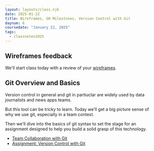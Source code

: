 ```yaml
---
layout: layouts/class.njk
date: 2025-01-22
title: Wireframes, GH Milestones, Version Control with Git
daynum: 6
coursedate: "January 22, 2025"
tags:
  - classnotes2025
---
```


## Wireframes feedback

We'll start class today with a review of your [wireframes](../../assignments/wireframes/).

## Git Overview and Basics

Version control in general and git in partiuclar are widely used by data journalists and news apps teams.

But this tool can be tricky to learn. Today we'll get a big picture sense of why we use git, especially in a team context.

Then we'll dive into the basics of git syntax to set the stage for an assignment designed to help you build a solid grasp of this technology.

* [Team Collaboration with Git](../../topics/team_collab_with_git/)
* [Assignment: Version Control with Git](../../assignments/git/)
